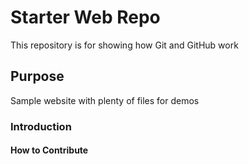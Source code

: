 # Starter Web Repo

This repository is for showing how Git and GitHub work

## Purpose

Sample website with plenty of files for demos

### Introduction

#### How to Contribute